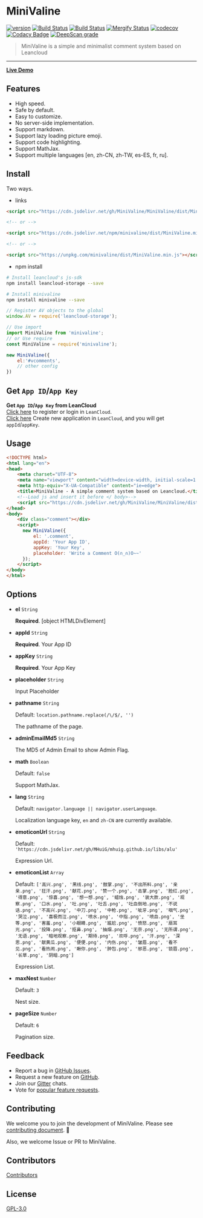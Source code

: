 # MiniValine

[![version](https://img.shields.io/github/release/MiniValine/MiniValine.svg?style=flat-square)](https://github.com/MiniValine/MiniValine/releases)
[![Build Status](https://travis-ci.com/MiniValine/MiniValine.svg?branch=master)](https://travis-ci.com/MiniValine/MiniValine)
[![Build Status](https://github.com/MiniValine/MiniValine/workflows/Node.js%20CI/badge.svg)](https://github.com/MiniValine/MiniValine/actions)
[![Mergify Status][mergify-status]][mergify]
[![codecov](https://codecov.io/gh/MiniValine/MiniValine/branch/master/graph/badge.svg)](https://codecov.io/gh/MiniValine/MiniValine)
[![Codacy Badge](https://api.codacy.com/project/badge/Grade/9c203d6a0703457081c8d563a0b3b810)](https://www.codacy.com/gh/MiniValine/MiniValine?utm_source=github.com&amp;utm_medium=referral&amp;utm_content=MiniValine/MiniValine&amp;utm_campaign=Badge_Grade)
[![DeepScan grade](https://deepscan.io/api/teams/8202/projects/10351/branches/142143/badge/grade.svg)](https://deepscan.io/dashboard#view=project&tid=8202&pid=10351&bid=142143)
<!--
[![NPM][npm-version-image]][npm-version-url] 
[![GPL Licence](https://cdn.jsdelivr.net/gh/MHuiG/imgbed/github/gpl.svg)](https://opensource.org/licenses/GPL-3.0/)
-->


> MiniValine is a simple and minimalist comment system based on Leancloud
------------------------------
**[Live Demo](https://minivaline.github.io)**

## Features

- High speed.
- Safe by default.
- Easy to customize.
- No server-side implementation.
- Support markdown.
- Support lazy loading picture emoji.
- Support code highlighting.
- Support MathJax.
- Support multiple languages [en, zh-CN, zh-TW, es-ES, fr, ru].

## Install

Two ways.

- links

```html
<script src="https://cdn.jsdelivr.net/gh/MiniValine/MiniValine/dist/MiniValine.min.js"></script>

<!-- or -->

<script src="https://cdn.jsdelivr.net/npm/minivaline/dist/MiniValine.min.js"></script>

<!-- or -->

<script src="https://unpkg.com/minivaline/dist/MiniValine.min.js"></script>
```

- npm install

``` bash
# Install leancloud's js-sdk
npm install leancloud-storage --save

# Install minivaline
npm install minivaline --save
```

``` js
// Register AV objects to the global
window.AV = require('leancloud-storage');

// Use import
import MiniValine from 'minivaline';
// or Use require
const MiniValine = require('minivaline');

new MiniValine({
    el:'#vcomments',
    // other config
})
```


## Get `App ID`/`App Key`
**Get `App ID`/`App Key` from LeanCloud**  
[Click here](https://leancloud.cn/dashboard/login.html#/signup) to register or login in `LeanCloud`.  
[Click here](https://leancloud.cn/dashboard/applist.html#/newapp) Create new application in `LeanCloud`, and you will get `appId`/`appKey`.

## Usage

```html
<!DOCTYPE html>
<html lang="en">
<head>
    <meta charset="UTF-8">
    <meta name="viewport" content="width=device-width, initial-scale=1.0">
    <meta http-equiv="X-UA-Compatible" content="ie=edge">
    <title>MiniValine - A simple comment system based on Leancloud.</title>
    <!--Load js and insert it before </ body>-->
    <script src="https://cdn.jsdelivr.net/gh/MiniValine/MiniValine/dist/MiniValine.min.js"></script>
</head>
<body>
    <div class="comment"></div>
    <script>
      new MiniValine({
          el: '.comment',
          appId: 'Your App ID',
          appKey: 'Your Key',
          placeholder: 'Write a Comment O(∩_∩)O~~'
      });
    </script>
</body>
</html>
```

## Options

- **el** `String`

  **Required**. [object HTMLDivElement]
  
- **appId** `String`

  **Required**. Your App ID

- **appKey** `String`

  **Required**. Your App Key

- **placeholder** `String`

  Input Placeholder

- **pathname** `String`

  Default: `location.pathname.replace(/\/$/, '')`
  
  The pathname of the page.

- **adminEmailMd5** `String`

  The MD5 of Admin Email to show Admin Flag.

- **math** `Boolean`

  Default: `false`
  
  Support MathJax.

- **lang** `String`

  Default: `navigator.language || navigator.userLanguage`.

  Localization language key, `en` and `zh-CN`  are currently available.

- **emoticonUrl** `String`

  Default: `'https://cdn.jsdelivr.net/gh/MHuiG/mhuig.github.io/libs/alu'`
  
  Expression Url.

- **emoticonList** `Array`

  Default: `['高兴.png', '黑线.png', '鼓掌.png', '不出所料.png', '亲亲.png', '狂汗.png', '献花.png', '赞一个.png', '击掌.png', '脸红.png', '得意.png', '惊喜.png', '想一想.png', '蜡烛.png', '装大款.png', '观察.png', '口水.png', '吐.png', '吐舌.png', '吐血倒地.png', '不说话.png', '不高兴.png', '中刀.png', '中枪.png', '呲牙.png', '咽气.png', '哭泣.png', '喜极而泣.png', '喷水.png', '中指.png', '喷血.png', '坐等.png', '害羞.png', '小眼睛.png', '尴尬.png', '愤怒.png', '扇耳光.png', '投降.png', '抠鼻.png', '抽烟.png', '无奈.png', '无所谓.png', '无语.png', '暗地观察.png', '期待.png', '欢呼.png', '汗.png', '深思.png', '献黄瓜.png', '便便.png', '内伤.png', '皱眉.png', '看不见.png', '看热闹.png', '瞅你.png', '肿包.png', '邪恶.png', '锁眉.png', '长草.png', '阴暗.png']`

  Expression List.

- **maxNest** `Number`

  Default: `3`

  Nest size.

- **pageSize** `Number`

  Default: `6`
  
  Pagination size.


## Feedback

* Report a bug in [GitHub Issues][issues-bug-url].
* Request a new feature on [GitHub][issues-feat-url].
* Join our [Gitter][gitter-url] chats.
* Vote for [popular feature requests][feat-req-vote-url].

## Contributing

We welcome you to join the development of MiniValine. Please see [contributing document][contributing-document-url]. 🤗

Also, we welcome Issue or PR to MiniValine.

## Contributors

[Contributors][contributors-url]

## License

[GPL-3.0](https://github.com/MiniValine/MiniValine/blob/master/LICENSE)


[npm-version-image]: https://img.shields.io/npm/v/minivaline.svg?style=flat-square
[npm-version-url]: https://www.npmjs.com/package/minivaline
[gitter-url]: https://gitter.im/thebestminivaline
[issues-bug-url]: https://github.com/MiniValine/MiniValine/issues/new?assignees=&labels=Bug&template=bug-report.md
[issues-feat-url]: https://github.com/MiniValine/MiniValine/issues/new?assignees=&labels=Feature+Request&template=feature-request.md
[feat-req-vote-url]: https://github.com/MiniValine/MiniValine/issues?q=is%3Aopen+is%3Aissue+label%3A%22Feature+Request%22
[contributing-document-url]: https://github.com/MiniValine/MiniValine/blob/master/.github/CONTRIBUTING.md
[mergify]: https://mergify.io
[mergify-status]: https://img.shields.io/endpoint.svg?url=https://gh.mergify.io/badges/MiniValine/MiniValine&style=flat
[contributors-image]: https://opencollective.com/minivaline/contributors.svg?width=890
[contributors-url]: https://github.com/MiniValine/MiniValine/graphs/contributors